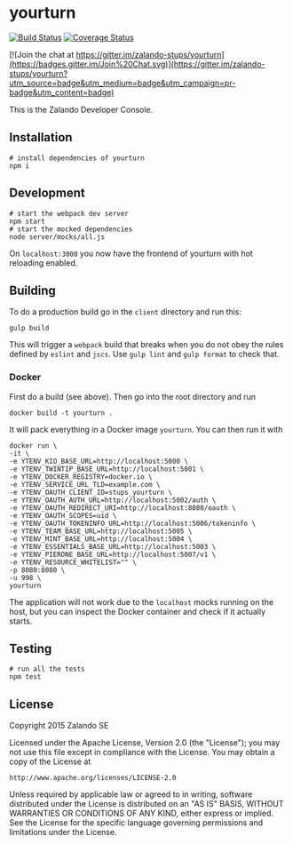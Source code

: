 # yourturn

[![Build Status](https://travis-ci.org/zalando-stups/yourturn.svg?branch=master)](https://travis-ci.org/zalando-stups/yourturn) [![Coverage Status](https://coveralls.io/repos/zalando-stups/yourturn/badge.svg?branch=master)](https://coveralls.io/r/zalando-stups/yourturn?branch=master)

[![Join the chat at https://gitter.im/zalando-stups/yourturn](https://badges.gitter.im/Join%20Chat.svg)](https://gitter.im/zalando-stups/yourturn?utm_source=badge&utm_medium=badge&utm_campaign=pr-badge&utm_content=badge)

This is the Zalando Developer Console.

## Installation

    # install dependencies of yourturn
    npm i

## Development

    # start the webpack dev server
    npm start
    # start the mocked dependencies
    node server/mocks/all.js

On `localhost:3000` you now have the frontend of yourturn with hot reloading enabled.

## Building

To do a production build go in the `client` directory and run this:

    gulp build
    
This will trigger a `webpack` build that breaks when you do not obey the rules defined by `eslint` and `jscs`. Use `gulp lint` and `gulp format` to check that.

### Docker

First do a build (see above). Then go into the root directory and run

    docker build -t yourturn .

It will pack everything in a Docker image `yourturn`. You can then run it with

    docker run \
    -it \
    -e YTENV_KIO_BASE_URL=http://localhost:5000 \
    -e YTENV_TWINTIP_BASE_URL=http://localhost:5001 \
    -e YTENV_DOCKER_REGISTRY=docker.io \
    -e YTENV_SERVICE_URL_TLD=example.com \
    -e YTENV_OAUTH_CLIENT_ID=stups_yourturn \
    -e YTENV_OAUTH_AUTH_URL=http://localhost:5002/auth \
    -e YTENV_OAUTH_REDIRECT_URI=http://localhost:8080/oauth \
    -e YTENV_OAUTH_SCOPES=uid \
    -e YTENV_OAUTH_TOKENINFO_URL=http://localhost:5006/tokeninfo \
    -e YTENV_TEAM_BASE_URL=http://localhost:5005 \
    -e YTENV_MINT_BASE_URL=http://localhost:5004 \
    -e YTENV_ESSENTIALS_BASE_URL=http://localhost:5003 \
    -e YTENV_PIERONE_BASE_URL=http://localhost:5007/v1 \
    -e YTENV_RESOURCE_WHITELIST="" \
    -p 8080:8080 \
    -u 998 \
    yourturn

The application will not work due to the `localhost` mocks running on the host, but you can inspect the Docker container and check if it actually starts.

## Testing

    # run all the tests
    npm test

## License

Copyright 2015 Zalando SE

Licensed under the Apache License, Version 2.0 (the "License");
you may not use this file except in compliance with the License.
You may obtain a copy of the License at

    http://www.apache.org/licenses/LICENSE-2.0

Unless required by applicable law or agreed to in writing, software
distributed under the License is distributed on an "AS IS" BASIS,
WITHOUT WARRANTIES OR CONDITIONS OF ANY KIND, either express or implied.
See the License for the specific language governing permissions and
limitations under the License.
